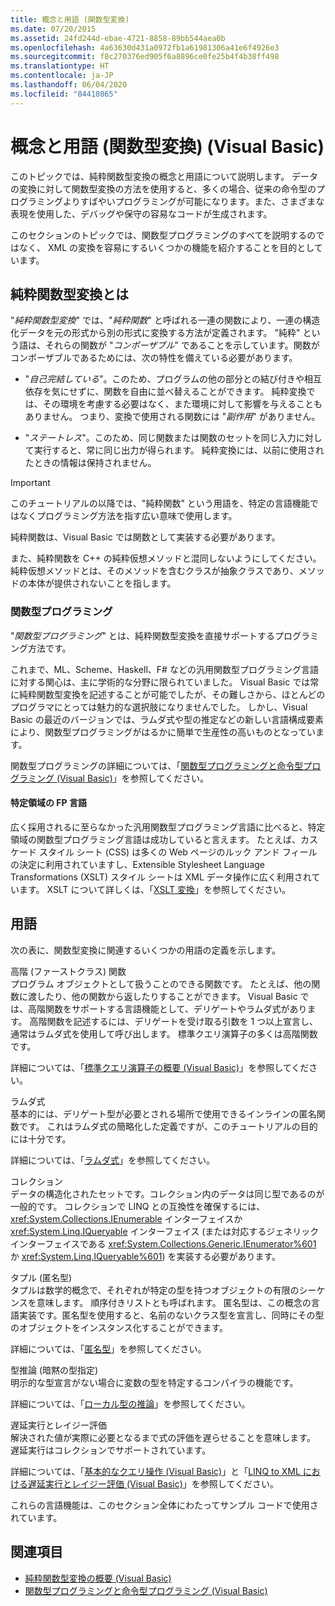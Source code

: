 ```yaml
---
title: 概念と用語 (関数型変換)
ms.date: 07/20/2015
ms.assetid: 24fd244d-ebae-4721-8858-89bb544aea0b
ms.openlocfilehash: 4a63630d431a0972fb1a61981306a41e6f4926e3
ms.sourcegitcommit: f8c270376ed905f6a8896ce0fe25b4f4b38ff498
ms.translationtype: HT
ms.contentlocale: ja-JP
ms.lasthandoff: 06/04/2020
ms.locfileid: "84410865"
---
```

# <a name="concepts-and-terminology-functional-transformation-visual-basic"></a>概念と用語 (関数型変換) (Visual Basic)
このトピックでは、純粋関数型変換の概念と用語について説明します。 データの変換に対して関数型変換の方法を使用すると、多くの場合、従来の命令型のプログラミングよりすばやいプログラミングが可能になります。また、さまざまな表現を使用した、デバッグや保守の容易なコードが生成されます。

このセクションのトピックでは、関数型プログラミングのすべてを説明するのではなく、 XML の変換を容易にするいくつかの機能を紹介することを目的としています。

## <a name="what-is-pure-functional-transformation"></a>純粋関数型変換とは

"*純粋関数型変換*" では、"*純粋関数*" と呼ばれる一連の関数により、一連の構造化データを元の形式から別の形式に変換する方法が定義されます。 "純粋" という語は、それらの関数が "*コンポーザブル*" であることを示しています。関数がコンポーザブルであるためには、次の特性を備えている必要があります。

- "*自己完結している*"。このため、プログラムの他の部分との結び付きや相互依存を気にせずに、関数を自由に並べ替えることができます。 純粋変換では、その環境を考慮する必要はなく、また環境に対して影響を与えることもありません。 つまり、変換で使用される関数には "*副作用*" がありません。

- "*ステートレス*"。このため、同じ関数または関数のセットを同じ入力に対して実行すると、常に同じ出力が得られます。 純粋変換には、以前に使用されたときの情報は保持されません。

> [!IMPORTANT]
> このチュートリアルの以降では、"純粋関数" という用語を、特定の言語機能ではなくプログラミング方法を指す広い意味で使用します。
>
> 純粋関数は、Visual Basic では関数として実装する必要があります。
>
> また、純粋関数を C++ の純粋仮想メソッドと混同しないようにしてください。 純粋仮想メソッドとは、そのメソッドを含むクラスが抽象クラスであり、メソッドの本体が提供されないことを指します。

### <a name="functional-programming"></a>関数型プログラミング

"*関数型プログラミング*" とは、純粋関数型変換を直接サポートするプログラミング方法です。

これまで、ML、Scheme、Haskell、F# などの汎用関数型プログラミング言語に対する関心は、主に学術的な分野に限られていました。 Visual Basic では常に純粋関数型変換を記述することが可能でしたが、その難しさから、ほとんどのプログラマにとっては魅力的な選択肢になりませんでした。 しかし、Visual Basic の最近のバージョンでは、ラムダ式や型の推定などの新しい言語構成要素により、関数型プログラミングがはるかに簡単で生産性の高いものとなっています。

関数型プログラミングの詳細については、「[関数型プログラミングと命令型プログラミング (Visual Basic)](functional-programming-vs-imperative-programming.md)」を参照してください。

#### <a name="domain-specific-fp-languages"></a>特定領域の FP 言語

広く採用されるに至らなかった汎用関数型プログラミング言語に比べると、特定領域の関数型プログラミング言語は成功していると言えます。 たとえば、カスケード スタイル シート (CSS) は多くの Web ページのルック アンド フィールの決定に利用されていますし、Extensible Stylesheet Language Transformations (XSLT) スタイル シートは XML データ操作に広く利用されています。 XSLT について詳しくは、「[XSLT 変換](../../../../standard/data/xml/xslt-transformations.md)」を参照してください。

## <a name="terminology"></a>用語

次の表に、関数型変換に関連するいくつかの用語の定義を示します。

高階 (ファーストクラス) 関数 \
プログラム オブジェクトとして扱うことのできる関数です。 たとえば、他の関数に渡したり、他の関数から返したりすることができます。 Visual Basic では、高階関数をサポートする言語機能として、デリゲートやラムダ式があります。 高階関数を記述するには、デリゲートを受け取る引数を 1 つ以上宣言し、通常はラムダ式を使用して呼び出します。 標準クエリ演算子の多くは高階関数です。

詳細については、「[標準クエリ演算子の概要 (Visual Basic)](standard-query-operators-overview.md)」を参照してください。

ラムダ式 \
基本的には、デリゲート型が必要とされる場所で使用できるインラインの匿名関数です。 これはラムダ式の簡略化した定義ですが、このチュートリアルの目的には十分です。

詳細については、「[ラムダ式](../../language-features/procedures/lambda-expressions.md)」を参照してください。

コレクション \
データの構造化されたセットです。コレクション内のデータは同じ型であるのが一般的です。 コレクションで LINQ との互換性を確保するには、<xref:System.Collections.IEnumerable> インターフェイスか <xref:System.Linq.IQueryable> インターフェイス (または対応するジェネリック インターフェイスである <xref:System.Collections.Generic.IEnumerator%601> か <xref:System.Linq.IQueryable%601>) を実装する必要があります。

タプル (匿名型) \
タプルは数学的概念で、それぞれが特定の型を持つオブジェクトの有限のシーケンスを意味します。 順序付きリストとも呼ばれます。 匿名型は、この概念の言語実装です。匿名型を使用すると、名前のないクラス型を宣言し、同時にその型のオブジェクトをインスタンス化することができます。

詳細については、「[匿名型](../../language-features/objects-and-classes/anonymous-types.md)」を参照してください。

型推論 (暗黙の型指定) \
明示的な型宣言がない場合に変数の型を特定するコンパイラの機能です。

詳細については、「[ローカル型の推論](../../language-features/variables/local-type-inference.md)」を参照してください。

遅延実行とレイジー評価 \
解決された値が実際に必要となるまで式の評価を遅らせることを意味します。 遅延実行はコレクションでサポートされています。

詳細については、「[基本的なクエリ操作 (Visual Basic)](basic-query-operations.md)」と「[LINQ to XML における遅延実行とレイジー評価 (Visual Basic)](deferred-execution-and-lazy-evaluation-in-linq-to-xml.md)」を参照してください。

これらの言語機能は、このセクション全体にわたってサンプル コードで使用されています。

## <a name="see-also"></a>関連項目

- [純粋関数型変換の概要 (Visual Basic)](introduction-to-pure-functional-transformations.md)
- [関数型プログラミングと命令型プログラミング (Visual Basic)](functional-programming-vs-imperative-programming.md)

